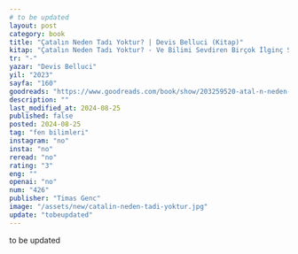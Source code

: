 ```yaml
---
# to be updated
layout: post
category: book
title: "Çatalın Neden Tadı Yoktur? | Devis Belluci (Kitap)"
kitap: "Çatalın Neden Tadı Yoktur? - Ve Bilimi Sevdiren Birçok İlginç Soru"
tr: "-"
yazar: "Devis Belluci"
yil: "2023"
sayfa: "160"
goodreads: "https://www.goodreads.com/book/show/203259520-atal-n-neden-tad-yoktur"
description: ""
last_modified_at: 2024-08-25
published: false
posted: 2024-08-25
tag: "fen bilimleri"
instagram: "no"
insta: "no"
reread: "no"
rating: "3"
eng: ""
openai: "no"
num: "426"
publisher: "Timas Genc"
image: "/assets/new/catalin-neden-tadi-yoktur.jpg"
update: "tobeupdated"
---
```


to be updated

